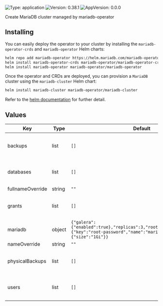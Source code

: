 

[//]: # (README.md generated by gotmpl. DO NOT EDIT.)

![Type: application](https://img.shields.io/badge/Type-application-informational?style=flat-square) ![Version: 0.38.1](https://img.shields.io/badge/Version-0.38.1-informational?style=flat-square) ![AppVersion: 0.0.0](https://img.shields.io/badge/AppVersion-0.0.0-informational?style=flat-square)

Create MariaDB cluster managed by mariadb-operator

## Installing

You can easily deploy the operator to your cluster by installing the `mariadb-operator-crds` and `mariadb-operator` Helm charts:

```bash
helm repo add mariadb-operator https://helm.mariadb.com/mariadb-operator
helm install mariadb-operator-crds mariadb-operator/mariadb-operator-crds
helm install mariadb-operator mariadb-operator/mariadb-operator
```

Once the operator and CRDs are deployed, you can provision a `MariaDB` cluster using the `mariadb-cluster` Helm chart:

```bash
helm install mariadb-cluster mariadb-operator/mariadb-cluster
```

Refer to the [helm documentation](https://github.com/mariadb-operator/mariadb-operator/blob/main/docs/helm.md) for further detail.

## Values

| Key | Type | Default | Description |
|-----|------|---------|-------------|
| backups | list | `[]` | The list of Backup CRs. The `.mariaDbRef` keys will be ignored. The `.name` keys are used to generate distinct CR names. https://github.com/mariadb-operator/mariadb-operator/blob/main/docs/api_reference.md#backupspec |
| databases | list | `[]` | The list of Database CRs. The `.mariaDbRef` keys will be ignored. The `.name` keys are required to generate distinct CR names. https://github.com/mariadb-operator/mariadb-operator/blob/main/docs/api_reference.md#databasespec |
| fullnameOverride | string | `""` |  |
| grants | list | `[]` | The list of Grant CRs. The `.mariaDbRef` keys will be ignored. The `.name` keys are used to generate distinct CR names. https://github.com/mariadb-operator/mariadb-operator/blob/main/docs/api_reference.md#grantspec |
| mariadb | object | `{"galera":{"enabled":true},"replicas":3,"rootPasswordSecretKeyRef":{"key":"root-password","name":"mariadb"},"storage":{"size":"1Gi"}}` | MariaDB CR https://github.com/mariadb-operator/mariadb-operator/blob/main/docs/api_reference.md#mariadbspec |
| nameOverride | string | `""` |  |
| physicalBackups | list | `[]` | The list of PhysicalBackup CRs. The `.mariaDbRef` keys will be ignored. The `.name` keys are used to generate distinct CR names. https://github.com/mariadb-operator/mariadb-operator/blob/main/docs/api_reference.md#physicalbackup |
| users | list | `[]` | The list of User CRs. The `.mariaDbRef` keys will be ignored. The `.name` keys are required to generate distinct CR names. https://github.com/mariadb-operator/mariadb-operator/blob/main/docs/api_reference.md#userspec |
